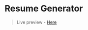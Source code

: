 # Resume Generator

>Live preview - [Here](https://iamwaiyanminhtet.github.io/resume-builder-vanilla-js/)